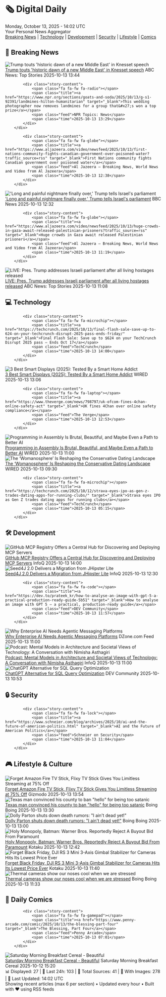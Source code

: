<!-- Processing 54 RSS feeds at 2025-10-13 14:02:06 UTC -->
<!-- Processing: Penny Arcade -->
<!-- Processing: Dinosaur Comics -->
<!-- Processing: CNN Breaking News -->
<!-- Processing: NPR News -->
<!-- Processing: CBC News -->
<!-- Error processing https://rss.cbc.ca/lineup/topstories.xml: The read operation timed out -->
<!-- Processing: ABC News Breaking -->
<!-- Processing: Sky News World -->
<!-- Processing: TechCrunch -->
<!-- Processing: O'Reilly Radar -->
<!-- Processing: WIRED -->
<!-- Processing: Slashdot -->
<!-- Processing: OMG! Ubuntu -->
<!-- Processing: DistroWatch -->
<!-- Processing: Red Hat Blog -->
<!-- Processing: Ubuntu Blog -->
<!-- Processing: GitLab Blog -->
<!-- Processing: InfoQ -->
<!-- Processing: Martin Fowler -->
<!-- Processing: The Pragmatic Engineer -->
<!-- Processing: Gizmodo -->
<!-- Processing: Boing Boing -->
<!-- Generated 9 new posts out of 21 feeds processed -->
<div class="newspaper-header">
    <h1 class="newspaper-title">🗞️ Digital Daily</h1>
    <div class="newspaper-date">Monday, October 13, 2025 - 14:02 UTC</div>
    <div class="newspaper-subtitle">Your Personal News Aggregator</div>
</div>

<div class="newspaper-nav">
    <a href="#breaking">Breaking News</a> |
    <a href="#tech">Technology</a> |
    <a href="#dev">Development</a> |
    <a href="#security">Security</a> |
    <a href="#lifestyle">Lifestyle</a> |
    <a href="#webcomics">Comics</a>
</div>

<div class="news-section breaking-news" id="breaking">
<h2 class="section-header">🚨 Breaking News</h2>
<div class="stories-container">
<div class="story">
            <img src="https://s.abcnews.com/images/International/donald-trump-14-gty-gmh-251013_1760354697686_hpMain_4x3t_384.jpg" alt="Trump touts &#x27;historic dawn of a new Middle East&#x27; in Knesset speech" class="story-image" loading="lazy" onerror="this.style.display='none'">
            <div class="story-content">
                <span class="fa fa-fw fa-tv"></span>
                <span class="title"><a href="https://abcnews.go.com/International/trump-tout-historic-dawn-new-middle-east-knesset/story?id=126462793" target="_blank">Trump touts &#x27;historic dawn of a new Middle East&#x27; in Knesset speech</a></span>
                <span class="feed">ABC News: Top Stories</span>
                <span class="time">2025-10-13 13:44</span>
            </div>
        </div>
<div class="story">
            
            <div class="story-content">
                <span class="fa fa-fw fa-radio"></span>
                <span class="title"><a href="https://www.npr.org/sections/goats-and-soda/2025/10/13/g-s1-92391/landmines-hilton-humanitarian" target="_blank">This wedding photographer now removes landmines for a group that&#x27;s won a top prize</a></span>
                <span class="feed">NPR Topics: News</span>
                <span class="time">2025-10-13 13:29</span>
            </div>
        </div>
<div class="story">
            
            <div class="story-content">
                <span class="fa fa-fw fa-globe"></span>
                <span class="title"><a href="https://www.aljazeera.com/video/newsfeed/2025/10/13/first-nations-community-fights-canadian-government-over-poisoned-water?traffic_source=rss" target="_blank">First Nations community fights Canadian government over poisoned water</a></span>
                <span class="feed">Al Jazeera – Breaking News, World News and Video from Al Jazeera</span>
                <span class="time">2025-10-13 12:38</span>
            </div>
        </div>
<div class="story">
            <img src="https://ichef.bbci.co.uk/ace/standard/240/cpsprodpb/01fa/live/8d3048d0-a82a-11f0-b741-177e3e2c2fc7.jpg" alt="&#x27;Long and painful nightmare finally over,&#x27; Trump tells Israel&#x27;s parliament" class="story-image" loading="lazy" onerror="this.style.display='none'">
            <div class="story-content">
                <span class="fa fa-fw fa-earth-americas"></span>
                <span class="title"><a href="https://www.bbc.com/news/articles/c709jxxrrvlo?at_medium=RSS&at_campaign=rss" target="_blank">&#x27;Long and painful nightmare finally over,&#x27; Trump tells Israel&#x27;s parliament</a></span>
                <span class="feed">BBC News</span>
                <span class="time">2025-10-13 12:32</span>
            </div>
        </div>
<div class="story">
            
            <div class="story-content">
                <span class="fa fa-fw fa-globe"></span>
                <span class="title"><a href="https://www.aljazeera.com/video/newsfeed/2025/10/13/huge-crowds-in-gaza-await-released-palestinian-prisoners?traffic_source=rss" target="_blank">Huge crowds in Gaza await released Palestinian prisoners</a></span>
                <span class="feed">Al Jazeera – Breaking News, World News and Video from Al Jazeera</span>
                <span class="time">2025-10-13 11:19</span>
            </div>
        </div>
<div class="story">
            <img src="https://s.abcnews.com/images/US/abcnewsl-abc-ml-250107_1736267930625_hpMain_4x3t_384.jpg" alt="LIVE:  Pres. Trump addresses Israeli parliament after all living hostages released" class="story-image" loading="lazy" onerror="this.style.display='none'">
            <div class="story-content">
                <span class="fa fa-fw fa-tv"></span>
                <span class="title"><a href="https://abcnews.go.com/Live/video/abcnews-live-41463246" target="_blank">LIVE:  Pres. Trump addresses Israeli parliament after all living hostages released</a></span>
                <span class="feed">ABC News: Top Stories</span>
                <span class="time">2025-10-13 11:08</span>
            </div>
        </div>
</div>
</div>
<div class="news-section tech-news" id="tech">
<h2 class="section-header">💻 Technology</h2>
<div class="stories-container">
<div class="story">
            
            <div class="story-content">
                <span class="fa fa-fw fa-microchip"></span>
                <span class="title"><a href="https://techcrunch.com/2025/10/13/final-flash-sale-save-up-to-624-on-your-techcrunch-disrupt-2025-pass-ends-friday/" target="_blank">Final Flash Sale: Save up to $624 on your TechCrunch Disrupt 2025 pass — Ends Oct 17</a></span>
                <span class="feed">TechCrunch</span>
                <span class="time">2025-10-13 14:00</span>
            </div>
        </div>
<div class="story">
            <img src="https://media.wired.com/photos/68645ab469fff38262c0c632/master/pass/These%20Are%20Our%20Favorite%20Smart%20Displays.png" alt="3 Best Smart Displays (2025): Tested By a Smart Home Addict" class="story-image" loading="lazy" onerror="this.style.display='none'">
            <div class="story-content">
                <span class="fa fa-fw fa-bolt"></span>
                <span class="title"><a href="https://www.wired.com/gallery/best-smart-displays/" target="_blank">3 Best Smart Displays (2025): Tested By a Smart Home Addict</a></span>
                <span class="feed">WIRED</span>
                <span class="time">2025-10-13 13:06</span>
            </div>
        </div>
<div class="story">
            
            <div class="story-content">
                <span class="fa fa-fw fa-laptop"></span>
                <span class="title"><a href="https://www.theverge.com/news/798797/uk-ofcom-fines-4chan-online-safety-act" target="_blank">UK fines 4Chan over online safety compliance</a></span>
                <span class="feed">The Verge</span>
                <span class="time">2025-10-13 12:53</span>
            </div>
        </div>
<div class="story">
            <img src="https://media.wired.com/photos/68e6c45f693f7ce213ae491f/master/pass/MR%20011%20'Assembly%20Codes'.jpg" alt="Programming in Assembly Is Brutal, Beautiful, and Maybe Even a Path to Better AI" class="story-image" loading="lazy" onerror="this.style.display='none'">
            <div class="story-content">
                <span class="fa fa-fw fa-bolt"></span>
                <span class="title"><a href="https://www.wired.com/story/programming-assembly-artificial-intelligence/" target="_blank">Programming in Assembly Is Brutal, Beautiful, and Maybe Even a Path to Better AI</a></span>
                <span class="feed">WIRED</span>
                <span class="time">2025-10-13 11:00</span>
            </div>
        </div>
<div class="story">
            <img src="https://media.wired.com/photos/68d5b99da0b397cb2d09d6e2/master/pass/Conservative-OnlyFans-Star-Anya-Lacey-Tradwife-Dating-Site-Culture-IMG_4355.jpg" alt="The ‘Womanosphere’ Is Reshaping the Conservative Dating Landscape" class="story-image" loading="lazy" onerror="this.style.display='none'">
            <div class="story-content">
                <span class="fa fa-fw fa-bolt"></span>
                <span class="title"><a href="https://www.wired.com/story/the-womanosphere-is-reshaping-the-conservative-dating-landscape/" target="_blank">The ‘Womanosphere’ Is Reshaping the Conservative Dating Landscape</a></span>
                <span class="feed">WIRED</span>
                <span class="time">2025-10-13 09:30</span>
            </div>
        </div>
<div class="story">
            
            <div class="story-content">
                <span class="fa fa-fw fa-microchip"></span>
                <span class="title"><a href="https://techcrunch.com/2025/10/12/strava-eyes-ipo-as-gen-z-trades-dating-apps-for-running-clubs/" target="_blank">Strava eyes IPO as Gen Z trades dating apps for running clubs</a></span>
                <span class="feed">TechCrunch</span>
                <span class="time">2025-10-13 05:15</span>
            </div>
        </div>
</div>
</div>
<div class="news-section dev-news" id="dev">
<h2 class="section-header">🛠️ Development</h2>
<div class="stories-container">
<div class="story">
            <img src="https://res.infoq.com/news/2025/10/github-mcp-registry/en/headerimage/github-mcp-registry-1760358548042.jpeg" alt="GitHub MCP Registry Offers a Central Hub for Discovering and Deploying MCP Servers" class="story-image" loading="lazy" onerror="this.style.display='none'">
            <div class="story-content">
                <span class="fa fa-fw fa-info-circle"></span>
                <span class="title"><a href="https://www.infoq.com/news/2025/10/github-mcp-registry/?utm_campaign=infoq_content&utm_source=infoq&utm_medium=feed&utm_term=global" target="_blank">GitHub MCP Registry Offers a Central Hub for Discovering and Deploying MCP Servers</a></span>
                <span class="feed">InfoQ</span>
                <span class="time">2025-10-13 14:00</span>
            </div>
        </div>
<div class="story">
            <img src="https://res.infoq.com/news/2025/10/seed4j-migration-jhipster/en/headerimage/java-istock-image-01-1760302097265.jpg" alt="Seed4J 2.0 Delivers a Migration from JHipster Lite" class="story-image" loading="lazy" onerror="this.style.display='none'">
            <div class="story-content">
                <span class="fa fa-fw fa-info-circle"></span>
                <span class="title"><a href="https://www.infoq.com/news/2025/10/seed4j-migration-jhipster/?utm_campaign=infoq_content&utm_source=infoq&utm_medium=feed&utm_term=global" target="_blank">Seed4J 2.0 Delivers a Migration from JHipster Lite</a></span>
                <span class="feed">InfoQ</span>
                <span class="time">2025-10-13 12:30</span>
            </div>
        </div>
<div class="story">
            
            <div class="story-content">
                <span class="fa fa-fw fa-code"></span>
                <span class="title"><a href="https://dev.to/prateek_kr/how-to-analyse-an-image-with-gpt-5-a-practical-production-ready-guide-5b51" target="_blank">How to analyse an image with GPT 5 — a practical, production-ready guide</a></span>
                <span class="feed">DEV Community</span>
                <span class="time">2025-10-13 11:57</span>
            </div>
        </div>
<div class="story">
            <img src="https://dz2cdn1.dzone.com/thumbnail?fid=18692434&w=600" alt="Why Enterprise AI Needs Agentic Messaging Platforms" class="story-image" loading="lazy" onerror="this.style.display='none'">
            <div class="story-content">
                <span class="fa fa-fw fa-newspaper"></span>
                <span class="title"><a href="https://dzone.com/articles/enterprise-ai-agentic-messaging-platforms" target="_blank">Why Enterprise AI Needs Agentic Messaging Platforms</a></span>
                <span class="feed">DZone.com Feed</span>
                <span class="time">2025-10-13 11:00</span>
            </div>
        </div>
<div class="story">
            <img src="https://res.infoq.com/podcasts/mental-models-architecture-societal-views/en/smallimage/the-infoq-podcast-logo-thumbnail-1759407837280.jpg" alt="Podcast: Mental Models in Architecture and Societal Views of Technology: A Conversation with Nimisha Asthagiri" class="story-image" loading="lazy" onerror="this.style.display='none'">
            <div class="story-content">
                <span class="fa fa-fw fa-info-circle"></span>
                <span class="title"><a href="https://www.infoq.com/podcasts/mental-models-architecture-societal-views/?utm_campaign=infoq_content&utm_source=infoq&utm_medium=feed&utm_term=global" target="_blank">Podcast: Mental Models in Architecture and Societal Views of Technology: A Conversation with Nimisha Asthagiri</a></span>
                <span class="feed">InfoQ</span>
                <span class="time">2025-10-13 11:00</span>
            </div>
        </div>
<div class="story">
            <img src="https://media2.dev.to/dynamic/image/width=800%2Cheight=%2Cfit=scale-down%2Cgravity=auto%2Cformat=auto/https%3A%2F%2Fdev-to-uploads.s3.amazonaws.com%2Fuploads%2Farticles%2Fm7qn0etf2c8822wi5fn0.png" alt="ChatGPT Alternative for SQL Query Optimization" class="story-image" loading="lazy" onerror="this.style.display='none'">
            <div class="story-content">
                <span class="fa fa-fw fa-code"></span>
                <span class="title"><a href="https://dev.to/drupaladmin/chatgpt-alternative-for-sql-query-optimization-2mbi" target="_blank">ChatGPT Alternative for SQL Query Optimization</a></span>
                <span class="feed">DEV Community</span>
                <span class="time">2025-10-13 10:53</span>
            </div>
        </div>
</div>
</div>
<div class="news-section security-news" id="security">
<h2 class="section-header">🔒 Security</h2>
<div class="stories-container">
<div class="story">
            
            <div class="story-content">
                <span class="fa fa-fw fa-lock"></span>
                <span class="title"><a href="https://www.schneier.com/blog/archives/2025/10/ai-and-the-future-of-american-politics.html" target="_blank">AI and the Future of American Politics</a></span>
                <span class="feed">Schneier on Security</span>
                <span class="time">2025-10-13 11:04</span>
            </div>
        </div>
</div>
</div>
<div class="news-section lifestyle-news" id="lifestyle">
<h2 class="section-header">🎮 Lifestyle & Culture</h2>
<div class="stories-container">
<div class="story">
            <img src="https://gizmodo.com/app/uploads/2025/10/Flixy-1280x853.jpg" alt="Forget Amazon Fire TV Stick, Flixy TV Stick Gives You Limitless Streaming at 75% Off" class="story-image" loading="lazy" onerror="this.style.display='none'">
            <div class="story-content">
                <span class="fa fa-fw fa-computer"></span>
                <span class="title"><a href="https://gizmodo.com/forget-amazon-fire-tv-stick-flixy-tv-stick-gives-you-limitless-streaming-at-75-off-2000671726" target="_blank">Forget Amazon Fire TV Stick, Flixy TV Stick Gives You Limitless Streaming at 75% Off</a></span>
                <span class="feed">Gizmodo</span>
                <span class="time">2025-10-13 13:54</span>
            </div>
        </div>
<div class="story">
            <img src="https://i0.wp.com/boingboing.net/wp-content/uploads/2023/10/devil-dog.jpeg?fit=1500%2C1000&amp;quality=60&amp;ssl=1" alt="Texas man convinced his county to ban &quot;hello&quot; for being too satanic" class="story-image" loading="lazy" onerror="this.style.display='none'">
            <div class="story-content">
                <span class="fa fa-fw fa-arrow-right"></span>
                <span class="title"><a href="https://boingboing.net/2025/10/13/heaveno-vs-hello-the-bizarre-1990s-crusade-against-a-common-greeting.html" target="_blank">Texas man convinced his county to ban &quot;hello&quot; for being too satanic</a></span>
                <span class="feed">Boing Boing</span>
                <span class="time">2025-10-13 13:30</span>
            </div>
        </div>
<div class="story">
            <img src="https://i0.wp.com/boingboing.net/wp-content/uploads/2025/10/dolly-parton.jpg?fit=1200%2C960&amp;quality=60&amp;ssl=1" alt="Dolly Parton shuts down death rumors: &quot;I ain&#x27;t dead yet!&quot;" class="story-image" loading="lazy" onerror="this.style.display='none'">
            <div class="story-content">
                <span class="fa fa-fw fa-arrow-right"></span>
                <span class="title"><a href="https://boingboing.net/2025/10/13/dolly-parton-reassures-anxious-nation-with-proof-of-life.html" target="_blank">Dolly Parton shuts down death rumors: &quot;I ain&#x27;t dead yet!&quot;</a></span>
                <span class="feed">Boing Boing</span>
                <span class="time">2025-10-13 13:00</span>
            </div>
        </div>
<div class="story">
            <img src="https://kotaku.com/app/uploads/2025/10/warner-paramount.jpg" alt="Holy Monopoly, Batman: Warner Bros. Reportedly Reject A Buyout Bid From Paramount" class="story-image" loading="lazy" onerror="this.style.display='none'">
            <div class="story-content">
                <span class="fa fa-fw fa-gamepad"></span>
                <span class="title"><a href="https://kotaku.com/holy-monopoly-batman-warner-bros-reportedly-reject-a-buyout-bid-from-paramount-2000634581" target="_blank">Holy Monopoly, Batman: Warner Bros. Reportedly Reject A Buyout Bid From Paramount</a></span>
                <span class="feed">Kotaku</span>
                <span class="time">2025-10-13 12:42</span>
            </div>
        </div>
<div class="story">
            <img src="https://kotaku.com/app/uploads/2025/10/DJIRS3Mini-1280x853.jpg" alt="Forget Black Friday, DJI RS 3 Mini 3-Axis Gimbal Stabilizer for Cameras Hits Its Lowest Price Ever" class="story-image" loading="lazy" onerror="this.style.display='none'">
            <div class="story-content">
                <span class="fa fa-fw fa-gamepad"></span>
                <span class="title"><a href="https://kotaku.com/forget-black-friday-dji-rs-3-mini-3-axis-gimbal-stabilizer-for-cameras-hits-its-lowest-price-ever-2000634108" target="_blank">Forget Black Friday, DJI RS 3 Mini 3-Axis Gimbal Stabilizer for Cameras Hits Its Lowest Price Ever</a></span>
                <span class="feed">Kotaku</span>
                <span class="time">2025-10-13 11:40</span>
            </div>
        </div>
<div class="story">
            <img src="https://i0.wp.com/boingboing.net/wp-content/uploads/2025/10/coldnoses.webp?fit=1536%2C864&amp;quality=55&amp;ssl=1" alt="Thermal cameras show our noses cool when we are stressed" class="story-image" loading="lazy" onerror="this.style.display='none'">
            <div class="story-content">
                <span class="fa fa-fw fa-arrow-right"></span>
                <span class="title"><a href="https://boingboing.net/2025/10/13/thermal-cameras-show-our-noses-cool-when-we-are-stressed.html" target="_blank">Thermal cameras show our noses cool when we are stressed</a></span>
                <span class="feed">Boing Boing</span>
                <span class="time">2025-10-13 11:33</span>
            </div>
        </div>
</div>
</div>
<div class="news-section webcomics-section" id="webcomics">
<h2 class="section-header">🎨 Daily Comics</h2>
<div class="stories-container">
<div class="story">
            
            <div class="story-content">
                <span class="fa fa-fw fa-gamepad"></span>
                <span class="title"><a href="https://www.penny-arcade.com/comic/2025/10/13/the-blessing-part-four" target="_blank">The Blessing, Part Four</a></span>
                <span class="feed">Penny Arcade</span>
                <span class="time">2025-10-13 07:01</span>
            </div>
        </div>
<div class="story">
            <img src="https://www.smbc-comics.com/comics/1760236954-20251012.png" alt="Saturday Morning Breakfast Cereal - Beautiful" class="story-image" loading="lazy" onerror="this.style.display='none'">
            <div class="story-content">
                <span class="fa fa-fw fa-smile"></span>
                <span class="title"><a href="https://www.smbc-comics.com/comic/beautiful-4" target="_blank">Saturday Morning Breakfast Cereal - Beautiful</a></span>
                <span class="feed">Saturday Morning Breakfast Cereal</span>
                <span class="time">2025-10-12 15:20</span>
            </div>
        </div>
</div>
</div>

<div class="newspaper-footer">
    <div class="stats">
        📊 Displayed: 27 | 📅 Last 24h: 103 | 📡 Total Sources: 41 | 📸 With Images: 278 |
        🔄 Last Updated: 14:02 UTC
    </div>
    <div class="footer-note">
        Showing recent articles (max 6 per section) • Updated every hour • Built with ❤️ using RSS feeds
    </div>
</div>
